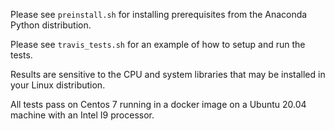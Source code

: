 Please see ``preinstall.sh`` for installing prerequisites from the Anaconda Python distribution.

Please see ``travis_tests.sh`` for an example of how to setup and run the tests.

Results are sensitive to the CPU and system libraries that may be installed in your Linux distribution.

All tests pass on Centos 7 running in a docker image on a Ubuntu 20.04 machine with an Intel I9 processor.


